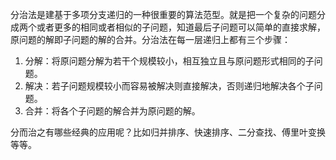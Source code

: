 
分治法是建基于多项分支递归的一种很重要的算法范型。就是把一个复杂的问题分成两个或者更多的相同或者相似的子问题，知道最后子问题可以简单的直接求解，原问题的解即子问题的解的合并。分治法在每一层递归上都有三个步骤：

1. 分解：将原问题分解为若干个规模较小，相互独立且与原问题形式相同的子问题。
2. 解决：若子问题规模较小而容易被解决则直接解决，否则递归地解决各个子问题。
3. 合并：将各个子问题的解合并为原问题的解。

分而治之有哪些经典的应用呢？比如归并排序、快速排序、二分查找、傅里叶变换等等。